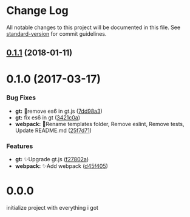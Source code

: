 # Change Log

All notable changes to this project will be documented in this file. See [standard-version](https://github.com/conventional-changelog/standard-version) for commit guidelines.

<a name="0.1.1"></a>

## [0.1.1](https://github.com/vivaxy/gt-front-end-scaffold/compare/v0.1.0...v0.1.1) (2018-01-11)

<a name="0.1.0"></a>

# 0.1.0 (2017-03-17)

### Bug Fixes

* **gt:** :bug:remove es6 in gt.js ([7dd98a3](https://github.com/vivaxy/gt-front-end-scaffold/commit/7dd98a3))
* **gt:** fix es6 in gt ([3421c0a](https://github.com/vivaxy/gt-front-end-scaffold/commit/3421c0a))
* **webpack:** :bug:Rename templates folder, Remove eslint, Remove tests, Update README.md ([25f7d71](https://github.com/vivaxy/gt-front-end-scaffold/commit/25f7d71))

### Features

* **gt:** :sparkles:Upgrade gt.js ([f27802a](https://github.com/vivaxy/gt-front-end-scaffold/commit/f27802a))
* **webpack:** :sparkles:Add webpack ([d45f405](https://github.com/vivaxy/gt-front-end-scaffold/commit/d45f405))

# 0.0.0

initialize project with everything i got
